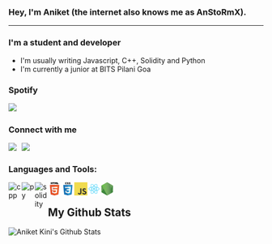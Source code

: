 ### Hey, I'm Aniket (the internet also knows me as AnStoRmX).

---
### I'm a student and developer
- I'm usually writing Javascript, C++, Solidity and Python
- I'm currently a junior at BITS Pilani Goa

### Spotify
<img src="https://now-play.vercel.app/api/generate?uid=fb6d973b-93cd-46ab-88ab-9800ead4f1cd&theme=dark" />

### Connect with me
<p align = 'left'> 
<a href = 'https://www.linkedin.com/in/aniketkini/'> <img width = '26px' align= 'centre' src="https://raw.githubusercontent.com/rahulbanerjee26/githubAboutMeGenerator/main/icons/linked-in-alt.svg"/></a> 
<a href = 'https://twitter.com/anstormx'> <img width = '26px' align= 'left' src="https://raw.githubusercontent.com/rahulbanerjee26/githubAboutMeGenerator/main/icons/twitter.svg"/></a> 
</p>

### Languages and Tools:

<img align="left" alt="cpp" width="26px" src ='https://raw.githubusercontent.com/rahulbanerjee26/githubAboutMeGenerator/main/icons/cpp.svg'/>
<img align="left" alt="py" width="26px" src ='https://raw.githubusercontent.com/rahulbanerjee26/githubAboutMeGenerator/main/icons/python.svg'/>
<img align="left" alt="solidity" width="26px" src ='https://w7.pngwing.com/pngs/895/275/png-transparent-solidity-ethereum-smart-contract-blockchain-cryptocurrency-blockchain-angle-triangle-logo.png'>
<img align="left" alt="HTML5" width="26px" src="https://raw.githubusercontent.com/github/explore/80688e429a7d4ef2fca1e82350fe8e3517d3494d/topics/html/html.png" />
<img align="left" alt="CSS3" width="26px" src="https://raw.githubusercontent.com/github/explore/80688e429a7d4ef2fca1e82350fe8e3517d3494d/topics/css/css.png" />
<img align="left" alt="JavaScript" width="26px" src="https://raw.githubusercontent.com/github/explore/80688e429a7d4ef2fca1e82350fe8e3517d3494d/topics/javascript/javascript.png" />
<img align="left" alt="React" width="26px" src="https://raw.githubusercontent.com/github/explore/80688e429a7d4ef2fca1e82350fe8e3517d3494d/topics/react/react.png" />
<img align="left" alt="Node.js" width="26px" src="https://raw.githubusercontent.com/github/explore/80688e429a7d4ef2fca1e82350fe8e3517d3494d/topics/nodejs/nodejs.png" />
<br />

## My Github Stats
<img align="left" alt="Aniket Kini's Github Stats" src="https://github-readme-stats.vercel.app/api?username=anstormx&show_icons=true&hide_border=true&theme=vision-friendly-dark">


